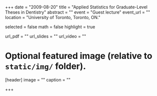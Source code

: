 +++
date = "2009-08-20"
title = "Applied Statistics for Graduate-Level Theses in Dentistry"
abstract = ""
event = "Guest lecture"
event_url = ""
location = "University of Toronto, Toronto, ON."

selected = false
math = false
highlight = true

url_pdf = ""
url_slides = ""
url_video = ""

# Optional featured image (relative to `static/img/` folder).
[header]
image = ""
caption = ""

+++
